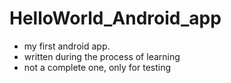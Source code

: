 # HelloWorld_Android_app
- my first android app.
- written during the process of learning
- not a complete one, only for testing
